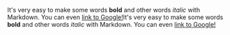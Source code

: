 It's very easy to make some words **bold** and other words *italic* with Markdown. You can even [link to Google!](http://google.com)It's very easy to make some words **bold** and other words *italic* with Markdown. You can even [link to Google!](http://google.com)
